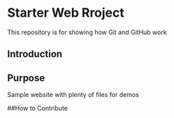 # Starter Web Rroject

This repository is for showing how Git and GitHub work

## Introduction

## Purpose

Sample website with plenty of files for demos

##How to Contribute